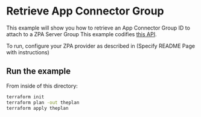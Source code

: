 # Retrieve App Connector Group

This example will show you how to retrieve an App Connector Group ID to attach to a ZPA Server Group
This example codifies [this API](https://help.zscaler.com/zpa/api-reference#/connector-group-controller/getAppConnectorGroup).

To run, configure your ZPA provider as described in (Specify README Page with instructions)

## Run the example

From inside of this directory:

```bash
terraform init
terraform plan -out theplan
terraform apply theplan
```
